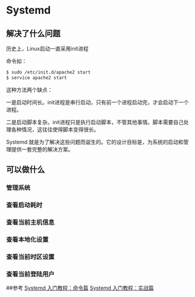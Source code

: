 # Systemd


## 解决了什么问题
历史上，Linux启动一直采用init进程

命令如：
```bash
$ sudo /etc/init.d/apache2 start
$ service apache2 start
```

这种方法两个缺点：

一是启动时间长。init进程是串行启动，只有前一个进程启动完，才会启动下一个进程。

二是启动脚本复杂。init进程只是执行启动脚本，不管其他事情。脚本需要自己处理各种情况，这往往使得脚本变得很长。


Systemd 就是为了解决这些问题而诞生的。它的设计目标是，为系统的启动和管理提供一套完整的解决方案。



## 可以做什么

### 管理系统
### 查看启动耗时
### 查看当前主机信息
### 查看本地化设置
### 查看当前时区设置
### 查看当前登陆用户


##参考
[Systemd 入门教程：命令篇](http://www.ruanyifeng.com/blog/2016/03/systemd-tutorial-commands.html)
[Systemd 入门教程：实战篇](http://www.ruanyifeng.com/blog/2016/03/systemd-tutorial-part-two.html)